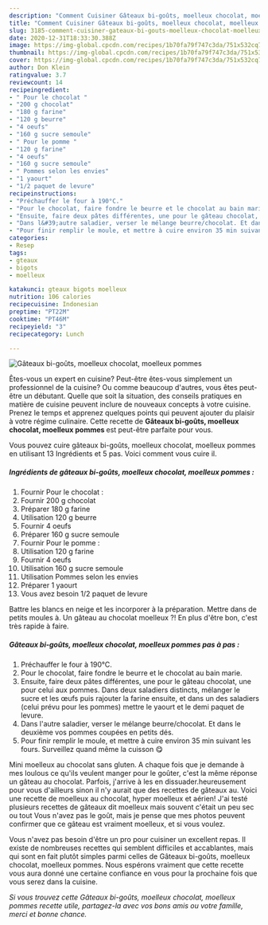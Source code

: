 ```yaml
---
description: "Comment Cuisiner Gâteaux bi-goûts, moelleux chocolat, moelleux pommes"
title: "Comment Cuisiner Gâteaux bi-goûts, moelleux chocolat, moelleux pommes"
slug: 3185-comment-cuisiner-gateaux-bi-gouts-moelleux-chocolat-moelleux-pommes
date: 2020-12-31T18:33:30.388Z
image: https://img-global.cpcdn.com/recipes/1b70fa79f747c3da/751x532cq70/gateaux-bi-gouts-moelleux-chocolat-moelleux-pommes-photo-principale-de-la-recette.jpg
thumbnail: https://img-global.cpcdn.com/recipes/1b70fa79f747c3da/751x532cq70/gateaux-bi-gouts-moelleux-chocolat-moelleux-pommes-photo-principale-de-la-recette.jpg
cover: https://img-global.cpcdn.com/recipes/1b70fa79f747c3da/751x532cq70/gateaux-bi-gouts-moelleux-chocolat-moelleux-pommes-photo-principale-de-la-recette.jpg
author: Don Klein
ratingvalue: 3.7
reviewcount: 14
recipeingredient:
- " Pour le chocolat "
- "200 g chocolat"
- "180 g farine"
- "120 g beurre"
- "4 oeufs"
- "160 g sucre semoule"
- " Pour le pomme "
- "120 g farine"
- "4 oeufs"
- "160 g sucre semoule"
- " Pommes selon les envies"
- "1 yaourt"
- "1/2 paquet de levure"
recipeinstructions:
- "Préchauffer le four à 190°C."
- "Pour le chocolat, faire fondre le beurre et le chocolat au bain marie."
- "Ensuite, faire deux pâtes différentes, une pour le gâteau chocolat, une pour celui aux pommes. Dans deux saladiers distincts, mélanger le sucre et les œufs puis rajouter la farine ensuite, et dans un des saladiers (celui prévu pour les pommes) mettre le yaourt et le demi paquet de levure."
- "Dans l&#39;autre saladier, verser le mélange beurre/chocolat. Et dans le deuxième vos pommes coupées en petits dés."
- "Pour finir remplir le moule, et mettre à cuire environ 35 min suivant les fours. Surveillez quand même la cuisson 😋"
categories:
- Resep
tags:
- gteaux
- bigots
- moelleux

katakunci: gteaux bigots moelleux 
nutrition: 106 calories
recipecuisine: Indonesian
preptime: "PT22M"
cooktime: "PT46M"
recipeyield: "3"
recipecategory: Lunch

---
```



![Gâteaux bi-goûts, moelleux chocolat, moelleux pommes](https://img-global.cpcdn.com/recipes/1b70fa79f747c3da/751x532cq70/gateaux-bi-gouts-moelleux-chocolat-moelleux-pommes-photo-principale-de-la-recette.jpg)

Êtes-vous un expert en cuisine? Peut-être êtes-vous simplement un professionnel de la cuisine? Ou comme beaucoup d'autres, vous êtes peut-être un débutant. Quelle que soit la situation, des conseils pratiques en matière de cuisine peuvent inclure de nouveaux concepts à votre cuisine. Prenez le temps et apprenez quelques points qui peuvent ajouter du plaisir à votre régime culinaire. Cette recette de <strong> Gâteaux bi-goûts, moelleux chocolat, moelleux pommes </strong> est peut-être parfaite pour vous.

<!--inarticleads1-->

Vous pouvez cuire gâteaux bi-goûts, moelleux chocolat, moelleux pommes en utilisant 13 Ingrédients et 5 pas. Voici comment vous cuire il.

##### Ingrédients de gâteaux bi-goûts, moelleux chocolat, moelleux pommes :

1. Fournir  Pour le chocolat :
1. Fournir 200 g chocolat
1. Préparer 180 g farine
1. Utilisation 120 g beurre
1. Fournir 4 oeufs
1. Préparer 160 g sucre semoule
1. Fournir  Pour le pomme :
1. Utilisation 120 g farine
1. Fournir 4 oeufs
1. Utilisation 160 g sucre semoule
1. Utilisation  Pommes selon les envies
1. Préparer 1 yaourt
1. Vous avez besoin 1/2 paquet de levure


Battre les blancs en neige et les incorporer à la préparation. Mettre dans de petits moules à. Un gâteau au chocolat moelleux ?! En plus d&#39;être bon, c&#39;est très rapide à faire. 

<!--inarticleads2-->

##### Gâteaux bi-goûts, moelleux chocolat, moelleux pommes pas à pas :

1. Préchauffer le four à 190°C.
1. Pour le chocolat, faire fondre le beurre et le chocolat au bain marie.
1. Ensuite, faire deux pâtes différentes, une pour le gâteau chocolat, une pour celui aux pommes. Dans deux saladiers distincts, mélanger le sucre et les œufs puis rajouter la farine ensuite, et dans un des saladiers (celui prévu pour les pommes) mettre le yaourt et le demi paquet de levure.
1. Dans l&#39;autre saladier, verser le mélange beurre/chocolat. Et dans le deuxième vos pommes coupées en petits dés.
1. Pour finir remplir le moule, et mettre à cuire environ 35 min suivant les fours. Surveillez quand même la cuisson 😋


Mini moelleux au chocolat sans gluten. A chaque fois que je demande à mes loulous ce qu&#39;ils veulent manger pour le goûter, c&#39;est la même réponse un gâteau au chocolat. Parfois, j&#39;arrive à les en dissuader.heureusement pour vous d&#39;ailleurs sinon il n&#39;y aurait que des recettes de gâteaux au. Voici une recette de moelleux au chocolat, hyper moelleux et aérien! J&#39;ai testé plusieurs recettes de gâteaux dit moelleux mais souvent c&#39;était un peu sec ou tout Vous n&#39;avez pas le goût, mais je pense que mes photos peuvent confirmer que ce gâteau est vraiment moelleux, et si vous voulez. 

<!--inarticleads1-->

<p>
Vous n'avez pas besoin d'être un pro pour cuisiner un excellent repas. Il existe de nombreuses recettes qui semblent difficiles et accablantes, mais qui sont en fait plutôt simples parmi celles de Gâteaux bi-goûts, moelleux chocolat, moelleux pommes. Nous espérons vraiment que cette recette vous aura donné une certaine confiance en vous pour la prochaine fois que vous serez dans la cuisine.
</p>

<p>
<i>Si vous trouvez cette Gâteaux bi-goûts, moelleux chocolat, moelleux pommes recette utile, partagez-la avec vos bons amis ou votre famille, merci et bonne chance.</i>
</p>
